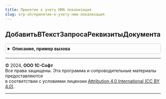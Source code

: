 ```yaml
---
title: Принятие к учету НМА локализация
slug: erp-uh/принятие-к-учету-нма-локализация
---
```



## ДобавитьВТекстЗапросаРеквизитыДокумента
<details style="margin: 1em 0; padding: 0.5em; border: 1px solid #ccc; border-radius: 6px;">

<summary style="font-weight: bold; cursor: pointer;">Описание, пример вызова</summary>

```bsl

// Добавляет в текст запроса реквизиты шапки документа.
//  Реквизиты добавляются вместо параметра "&ПринятиеКУчетуНМА_РеквизитыДокумента".
//
// Параметры:
//  ТекстЗапроса - Строка				 - Исходный текст запроса.
//  ИмяТаблицы	 - Строка, Неопределено	 - Синоним таблицы документа в запросе.
//  	Для получения пустых значений нужно передать "Неопределено".
//
Процедура ДобавитьВТекстЗапросаРеквизитыДокумента(ТекстЗапроса, ИмяТаблицы = Неопределено) Экспорт
```

Пример вызова
```bsl
ПринятиеКУчетуНМАЛокализация.ДобавитьВТекстЗапросаРеквизитыДокумента(ТекстЗапроса, ИмяТаблицы);
```
</details>

---

© 2024, **ООО 1С-Софт**  
Все права защищены. Эта программа и сопроводительные материалы предоставляются  
в соответствии с условиями лицензии [Attribution 4.0 International (CC BY 4.0)](https://creativecommons.org/licenses/by/4.0/legalcode).

---
